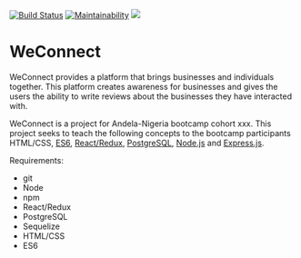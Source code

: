 [![Build Status](https://travis-ci.org/kyngsteev/WeConnect.svg?branch=server)](https://travis-ci.org/kyngsteev/WeConnect)
[![Maintainability](https://api.codeclimate.com/v1/badges/764a53df91e0582d1ab0/maintainability)](https://codeclimate.com/github/kyngsteev/WeConnect/maintainability)
<a href="https://codeclimate.com/github/kyngsteev/WeConnect/test_coverage"><img src="https://api.codeclimate.com/v1/badges/764a53df91e0582d1ab0/test_coverage" /></a>

# WeConnect
WeConnect provides a platform that brings businesses and individuals together. This platform
creates awareness for businesses and gives the users the ability to write reviews about the
businesses they have interacted with.

WeConnect is a project for Andela-Nigeria bootcamp cohort xxx. This project seeks to teach the following concepts to the bootcamp participants HTML/CSS, [ES6], [React/Redux], [PostgreSQL], [Node.js] and [Express.js].

Requirements:
- git
- Node 
- npm
- React/Redux
- PostgreSQL
- Sequelize
- HTML/CSS
- ES6

[React/Redux]: http://facebook.github.io/react/
[ES6]: http://es6-features.org/
[PostgreSQL]: https://www.postgresql.org/
[Node.js]: https://nodejs.org/
[Express.js]: https://expressjs.com/
